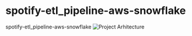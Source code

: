 # spotify-etl_pipeline-aws-snowflake
spotify-etl_pipeline-aws-snowflake
![Project Arhitecture](https://github.com/TocSebastian/spotify-etl_pipeline-aws-snowflake/assets/91591126/4e15efca-3511-4711-9410-cf170ba558ed)

